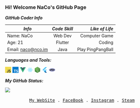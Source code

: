 ### Hi! Welcome NaCo's GitHub Page

***GitHub Coder Info***

| *Info*             | *Code Skill* |   *Like of Life* |
| ------------------ | :----------: | ----------------: |
| Name: NaCo         |   Web Dev    |     Computer Game |
| Age: 21            |   Flutter    |            Coding |
| Email: naco@nco.im |     Java     | Play PingPangBall |


***Languages and Tools:***

<code><img height="20" src="https://raw.githubusercontent.com/github/explore/80688e429a7d4ef2fca1e82350fe8e3517d3494d/topics/javascript/javascript.png"></code>
<code><img height="20" src="https://raw.githubusercontent.com/github/explore/80688e429a7d4ef2fca1e82350fe8e3517d3494d/topics/typescript/typescript.png"></code>
<code><img height="20" src="https://raw.githubusercontent.com/github/explore/80688e429a7d4ef2fca1e82350fe8e3517d3494d/topics/vue/vue.png"></code>
<code><img height="20" src="https://raw.githubusercontent.com/github/explore/80688e429a7d4ef2fca1e82350fe8e3517d3494d/topics/react/react.png"></code>
<code><img height="20" src="https://raw.githubusercontent.com/github/explore/80688e429a7d4ef2fca1e82350fe8e3517d3494d/topics/nodejs/nodejs.png"></code>
<code><img height="20" src="https://raw.githubusercontent.com/github/explore/80688e429a7d4ef2fca1e82350fe8e3517d3494d/topics/flutter/flutter.png"></code>
<code><img height="20" src="https://raw.githubusercontent.com/github/explore/80688e429a7d4ef2fca1e82350fe8e3517d3494d/topics/php/php.png"></code>

***My GitHub Status:***

<p >
    <img src="https://github-readme-stats.vercel.app/api?username=NaCoLiu&theme=dark"/>
</p>


<p align="center">
  <samp>
    <a href="https://nco.im">My WebSite</a> .
    <a href="https://facebook.com/na2co3liu">FaceBook</a> .
    <a href="https://www.instagram.com/nacoliu/">Instagram</a> .
    <a href="https://steamcommunity.com/id/nacodes/">Steam</a>
  </samp>
</p>